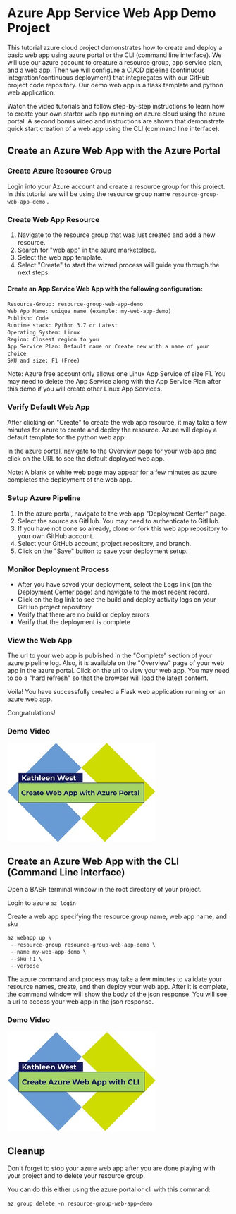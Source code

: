 # Azure App Service Web App Demo Project

This tutorial azure cloud project demonstrates how to create and deploy a basic web app using azure portal or the CLI (command line interface). We will use our azure account to creature a resource group, app service plan, and a web app. Then we will configure a CI/CD pipeline (continuous integration/continuous deployment) that integregates with our GitHub project code repository. Our demo web app is a flask template and python web application.
 
Watch the video tutorials and follow step-by-step instructions to learn how to create your own starter web app running on azure cloud using the azure portal. A second bonus video and instructions are shown that demonstrate quick start creation of a web app using the CLI (command line interface).  

## Create an Azure Web App with the Azure Portal

### Create Azure Resource Group

Login into your Azure account and create a resource group for this project. In this tutorial we will be using the resource group name `resource-group-web-app-demo` .

### Create Web App Resource

1. Navigate to the resource group that was just created and add a new resource.
2. Search for "web app" in the azure marketplace.
3. Select the web app template.
4. Select "Create" to start the wizard process will guide you through the next steps.

#### Create an App Service Web App with the following configuration:

```
Resource-Group: resource-group-web-app-demo
Web App Name: unique name (example: my-web-app-demo)
Publish: Code
Runtime stack: Python 3.7 or Latest
Operating System: Linux
Region: Closest region to you
App Service Plan: Default name or Create new with a name of your choice
SKU and size: F1 (Free)
```
Note: Azure free account only allows one Linux App Service of size F1. You may need to delete the App Service along with the App Service Plan after this demo if you will create other Linux App Services.

### Verify Default Web App

After clicking on "Create" to create the web app resource, it may take a few minutes for azure to create and deploy the resource. Azure will deploy a default template for the python web app. 

In the azure portal, navigate to the Overview page for your web app and click on the URL to see the default deployed web app. 

Note: A blank or white web page may appear for a few minutes as azure completes the deployment of the web app. 

### Setup Azure Pipeline

1. In the azure portal, navigate to the web app "Deployment Center" page. 
2. Select the source as GitHub. You may need to authenticate to GitHub.
3. If you have not done so already, clone or fork this web app repository to your own GitHub account.
4. Select your GitHub account, project repository, and branch. 
5. Click on the "Save" button to save your deployment setup.

### Monitor Deployment Process

- After you have saved your deployment, select the Logs link (on the Deployment Center page) and navigate to the most recent record.
- Click on the log link to see the build and deploy activity logs on your GitHub project repository
- Verify that there are no build or deploy errors
- Verify that the deployment is complete

### View the Web App

The url to your web app is published in the "Complete" section of your azure pipeline log. Also, it is available on the "Overview" page of your web app in the azure portal. Click on the url to view your web app. You may need to do a "hard refresh" so that the browser will load the latest content. 

Voila! You have successfully created a Flask web application running on an azure web app. 

Congratulations!

### Demo Video

[![Watch the tutorial video](/images/CreateAzureWebAppPortal_Title.jpg)](https://youtu.be/0C3rpWVaVWo "Video Tutorial - Create an Azure Web App with the Azure Portal")

## Create an Azure Web App with the CLI (Command Line Interface)

Open a BASH terminal window in the root directory of your project.

Login to azure `az login`

Create a web app specifying the resource group name, web app name, and sku

```
az webapp up \
 --resource-group resource-group-web-app-demo \
 --name my-web-app-demo \
 --sku F1 \
 --verbose
```
The azure command and process may take a few minutes to validate your resource names, create, and then deploy your web app. After it is complete, the command window will show the body of the json response. You will see a url to access your web app in the json response. 

### Demo Video

[![Watch the tutorial video](/images/CreateAzureWebAppCLI_Title.jpg)](https://youtu.be/qILUM6DyruM "Video Tutorial - Create an Azure Web App with the CLI (Command Line Interface)")

## Cleanup

Don't forget to stop your azure web app after you are done playing with your project and to delete your resource group. 

You can do this either using the azure portal or cli with this command:

`az group delete -n resource-group-web-app-demo`
